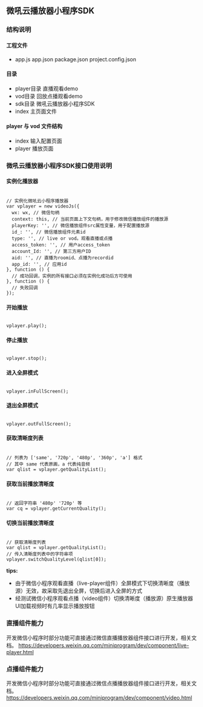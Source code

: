 ## 微吼云播放器小程序SDK

### 结构说明

#### 工程文件
- app.js app.json package.json project.config.json


#### 目录
- player目录 直播观看demo
- vod目录 回放点播观看demo
- sdk目录 微吼云播放器小程序SDK
- index 主页面文件


#### player 与 vod 文件结构
- index 输入配置页面
- player 播放页面

### 微吼云播放器小程序SDK接口使用说明

#### 实例化播放器
<pre><code>
// 实例化微吼云小程序播放器
var vplayer = new videoJs({
  wx: wx, // 微信句柄
  context: this, // 当前页面上下文句柄，用于修改微信播放组件的播放源
  playerKey: '', // 微信播放组件src属性变量，用于配置播放源
  id_: '', // 微信播放组件元素id
  type: '', // live or vod。观看直播或点播
  access_token: '', // 用户access_token
  account_Id: '', // 第三方用户ID
  aid: '', // 直播为roomid、点播为recordid
  app_id: '', // 应用id
}, function () {
  // 成功回调，实例的所有接口必须在实例化成功后方可使用
}, function () {
  // 失败回调
});
</code></pre>

#### 开始播放
<pre><code>
vplayer.play();
</code></pre>

#### 停止播放
<pre><code>
vplayer.stop();
</code></pre>

#### 进入全屏模式
<pre><code>
vplayer.inFullScreen();
</code></pre>

#### 退出全屏模式
<pre><code>
vplayer.outFullScreen();
</code></pre>

#### 获取清晰度列表
<pre><code>
// 列表为 ['same', '720p', '480p', '360p', 'a'] 格式
// 其中 same 代表原画，a 代表纯音频
var qlist = vplayer.getQualityList();
</code></pre>

#### 获取当前播放清晰度
<pre><code>
// 返回字符串 '480p' '720p' 等
var cq = vplayer.getCurrentQuality();
</code></pre>

#### 切换当前播放清晰度
<pre><code>
// 获取清晰度列表
var qlist = vplayer.getQualityList();
// 传入清晰度列表中的字符串项
vplayer.switchQualityLevel(qlist[0]);
</code></pre>
**tips:**
- 由于微信小程序观看直播（live-player组件）全屏模式下切换清晰度（播放源）无效，故采取先退出全屏，切换后进入全屏的方式
- 经测试微信小程序观看点播（video组件）切换清晰度（播放源）原生播放器UI加载视频时有几率显示播放按钮

### 直播组件能力
开发微信小程序时部分功能可直接通过微信直播播放器组件接口进行开发，相关文档。
<https://developers.weixin.qq.com/miniprogram/dev/component/live-player.html>

### 点播组件能力
开发微信小程序时部分功能可直接通过微信点播播放器组件接口进行开发，相关文档。
<https://developers.weixin.qq.com/miniprogram/dev/component/video.html>
